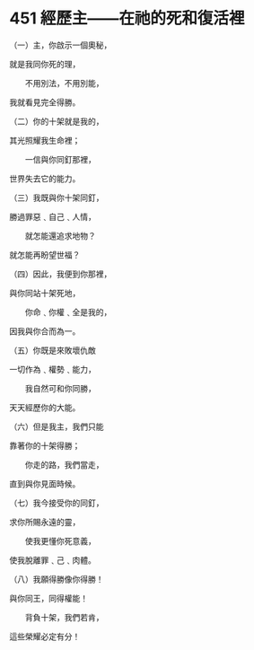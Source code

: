 # 451 經歷主——在祂的死和復活裡

（一）主，你啟示一個奧秘，

就是我同你死的理，

　　不用別法，不用別能，

我就看見完全得勝。

（二）你的十架就是我的，

其光照耀我生命裡；

　　一信與你同釘那裡，

世界失去它的能力。

（三）我既與你十架同釘，

勝過罪惡﹑自己﹑人情，

　　就怎能還追求地物？

就怎能再盼望世福？

（四）因此，我便到你那裡，

與你同站十架死地，

　　你命﹑你權﹑全是我的，

因我與你合而為一。

（五）你既是來敗壞仇敵

一切作為﹑權勢﹑能力，

　　我自然可和你同勝，

天天經歷你的大能。

（六）但是我主，我們只能

靠著你的十架得勝；

　　你走的路，我們當走，

直到與你見面時候。

（七）我今接受你的同釘，

求你所賜永遠的靈，

　　使我更懂你死意義，

使我脫離罪﹑己﹑肉體。

（八）我願得勝像你得勝！

與你同王，同得權能！

　　背負十架，我們若肯，

這些榮耀必定有分！

